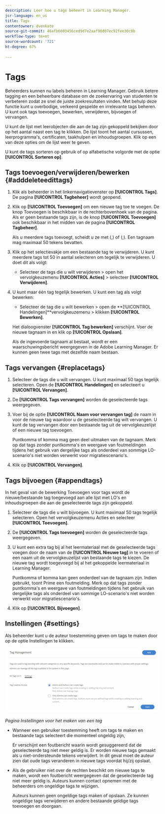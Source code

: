 ```yaml
---
description: Leer hoe u tags beheert in Learning Manager.
jcr-language: en_us
title: Tags
contentowner: dvenkate
source-git-commit: 46afb6603456ced9d7e2aaf98d07ec92fee30c0b
workflow-type: tm+mt
source-wordcount: '721'
ht-degree: 67%

---
```




# Tags

Beheerders kunnen nu labels beheren in Learning Manager. Gebruik betere tagging en een beheerbare database om de zoekervaring van studenten te verbeteren zodat ze snel de juiste zoekresultaten vinden. Met behulp deze functie kunt u overbodige, verkeerd gespelde en irrelevante tags beheren. U kunt ook tags toevoegen, bewerken, verwijderen, bijvoegen of vervangen.

U kunt de lijst met leerobjecten die aan de tag zijn gekoppeld bekijken door op het aantal naast een tag te klikken. De lijst toont het aantal cursussen, leerprogramma&#39;s, certificaten, taakhulpen en inhoudsgroepen. Klik op een van deze opties om de lijst weer te geven.

U kunt de tags sorteren op gebruik of op alfabetische volgorde met de optie **[!UICONTROL Sorteren op]**.

## Tags toevoegen/verwijderen/bewerken {#adddeleteedittags}

1. Klik als beheerder in het linkernavigatievenster op **[!UICONTROL Tags]**. De pagina **[!UICONTROL Tagbeheer]** wordt geopend.
1. Klik op **[!UICONTROL Toevoegen]** om een nieuwe tag toe te voegen. De knop Toevoegen is beschikbaar in de rechterbovenhoek van de pagina. Als er geen bestaande tags zijn, is de knop **[!UICONTROL Toevoegen]** ook beschikbaar in het midden van de pagina **[!UICONTROL Tagbeheer]**.

   Als u meerdere tags toevoegt, scheidt u ze met (,) of (;). Een tagnaam mag maximaal 50 tekens bevatten.

1. Klik op het selectievakje om een bestaande tag te verwijderen. U kunt meerdere tags tot 50 in aantal selecteren om tegelijk te verwijderen. U doet dit als volgt:

   * Selecteer de tags die u wilt verwijderen > open het vervolgkeuzemenu **[!UICONTROL Acties]** > selecteer **[!UICONTROL Verwijderen]**.

1. U kunt maar één tag tegelijk bewerken. U kunt een tag als volgt bewerken:

   * Selecteer de tag die u wilt bewerken > open de **[!UICONTROL Handelingen]**vervolgkeuzemenu > klikken **[!UICONTROL Bewerken]**.

   Het dialoogvenster **[!UICONTROL Tag bewerken]** verschijnt. Voer de nieuwe tagnaam in en klik op **[!UICONTROL Opslaan]**.

   Als de ingevoerde tagnaam al bestaat, wordt er een waarschuwingsbericht weergegeven in de Adobe Learning Manager. Er kunnen geen twee tags met dezelfde naam bestaan.

## Tags vervangen {#replacetags}

1. Selecteer de tags die u wilt vervangen. U kunt maximaal 50 tags tegelijk selecteren. Open de **[!UICONTROL Handelingen]** en selecteert u **[!UICONTROL Vervangen]**.
1. De **[!UICONTROL Tags vervangen]** worden de geselecteerde tags weergegeven.

1. Voer bij de optie **[!UICONTROL Naam voor vervangen tag]** de naam in voor de nieuwe tag waardoor u de geselecteerde tag wilt vervangen. U kunt de tag vervangen door een bestaande tag uit de vervolgkeuzelijst of een nieuwe tag toevoegen.

   Puntkomma of komma mag geen deel uitmaken van de tagnaam.  Merk op dat tags zonder puntkomma&#39;s en weergave van foutmeldingen tijdens het gebruik van dergelijke tags als onderdeel van sommige LO-scenario&#39;s niet worden verwerkt voor migratiescenario&#39;s.

1. Klik op **[!UICONTROL Vervangen]**.

## Tags bijvoegen {#appendtags}

In het geval van de bewerking Toevoegen voor tags wordt de nieuwe/bestaande tag toegevoegd aan alle lijst met LO&#39;s en inhoudsgroepen die aan de geselecteerde tags zijn gekoppeld.

1. Selecteer de tags die u wilt bijvoegen. U kunt maximaal 50 tags tegelijk selecteren. Open het vervolgkeuzemenu Acties en selecteer **[!UICONTROL Toevoegen]**.
1. De  **[!UICONTROL Tags toevoegen]** worden de geselecteerde tags weergegeven.
1. U kunt een extra tag bij al het leermateriaal met de geselecteerde tags voegen door de naam van de **[!UICONTROL Nieuwe tag]** in te voeren of een naam uit de vervolgkeuzelijst van bestaande tags te kiezen. De nieuwe tag wordt toegevoegd bij al het gekoppelde leermateriaal in Learning Manager.

   Puntkomma of komma kan geen onderdeel van de tagnaam zijn. Indien gebruikt, toont Prime een foutmelding. Merk op dat tags zonder puntkomma&#39;s en weergave van foutmeldingen tijdens het gebruik van dergelijke tags als onderdeel van sommige LO-scenario&#39;s niet worden verwerkt voor migratiescenario&#39;s.

1. Klik op **[!UICONTROL Bijvoegen]**.

## Instellingen {#settings}

Als beheerder kunt u de auteur toestemming geven om tags te maken door op de optie Instellingen te klikken.

![](assets/unknown-1.jpeg)

*Pagina Instellingen voor het maken van een tag*

* Wanneer een gebruiker toestemming heeft om tags te maken en bestaande tags selecteert die momenteel ongeldig zijn,

  Er verschijnt een foutbericht waarin wordt gesuggereerd dat de geselecteerde tag niet meer geldig is. Er worden nieuwe tags gemaakt als u niet-ondersteunde tekens verwijdert. In dit geval moet de auteur zien dat oude tags veranderen in nieuwe tags voordat hij/zij opslaat.

* Als de gebruiker niet over de rechten beschikt om nieuwe tags te maken, wordt een foutbericht weergegeven dat de geselecteerde tag niet meer geldig is. Auteurs kunnen contact opnemen met de beheerders om ongeldige tags te wijzigen.

  Auteurs kunnen geen ongeldige tags maken of opslaan. Ze kunnen ongeldige tags verwijderen en andere bestaande geldige tags toevoegen en doorgaan.
